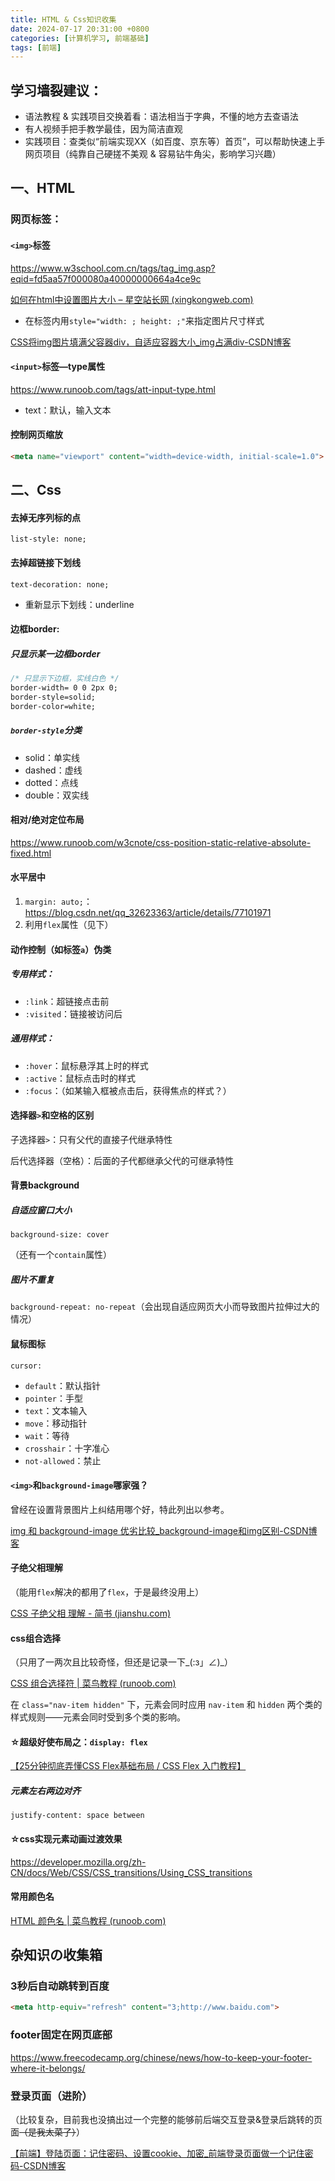 ```yaml
---
title: HTML & Css知识收集
date: 2024-07-17 20:31:00 +0800
categories: [计算机学习, 前端基础]
tags: [前端]
---
```


## 学习墙裂建议：

- 语法教程 & 实践项目交换着看：语法相当于字典，不懂的地方去查语法   
- 有人视频手把手教学最佳，因为简洁直观    
- 实践项目：查类似“前端实现XX（如百度、京东等）首页”，可以帮助快速上手网页项目（纯靠自己硬搓不美观 & 容易钻牛角尖，影响学习兴趣）  

   

## 一、HTML

### 网页标签：

#### `<img>`标签   

<https://www.w3school.com.cn/tags/tag_img.asp?eqid=fd5aa57f000080a40000000664a4ce9c>   

[如何在html中设置图片大小 – 星空站长网 (xingkongweb.com)](https://www.xingkongweb.com/81198.html)   

- 在标签内用`style="width: ; height: ;"`来指定图片尺寸样式   

[CSS将img图片填满父容器div，自适应容器大小_img占满div-CSDN博客](https://blog.csdn.net/qq_41999617/article/details/106685114)   

#### `<input>`标签—type属性

<https://www.runoob.com/tags/att-input-type.html>   

- text：默认，输入文本   

#### 控制网页缩放  

```html
<meta name="viewport" content="width=device-width, initial-scale=1.0">   
```





## 二、Css

#### 去掉无序列标的点

`list-style: none;`     

#### 去掉超链接下划线

`text-decoration: none; `       

- 重新显示下划线：underline        

#### 边框border: 

##### 只显示某一边框border

```css
/* 只显示下边框，实线白色 */    
border-width= 0 0 2px 0;      
border-style=solid;   
border-color=white;    
```

##### `border-style`分类

- solid：单实线  
- dashed：虚线  
- dotted：点线  
- double：双实线  

#### 相对/绝对定位布局

<https://www.runoob.com/w3cnote/css-position-static-relative-absolute-fixed.html>    

#### 水平居中

1. `margin: auto;`：<https://blog.csdn.net/qq_32623363/article/details/77101971>    
2. 利用`flex`属性（见下）

#### 动作控制（如标签`a`）伪类

##### 专用样式：  

- `:link`：超链接点击前  
- `:visited`：链接被访问后  

##### 通用样式：

- `:hover`：鼠标悬浮其上时的样式  
- `:active`：鼠标点击时的样式  
- `:focus`：（如某输入框被点击后，获得焦点的样式？）  

#### 选择器`>`和空格的区别

子选择器`>`：只有父代的直接子代继承特性  

后代选择器（空格）：后面的子代都继承父代的可继承特性  

#### 背景background

##### 自适应窗口大小

`background-size: cover`  

（还有一个`contain`属性）  

##### 图片不重复

`background-repeat: no-repeat`（会出现自适应网页大小而导致图片拉伸过大的情况）  

#### 鼠标图标

`cursor:`  

- `default`：默认指针  
- `pointer`：手型  
- `text`：文本输入     
- `move`：移动指针      
- `wait`：等待    
- `crosshair`：十字准心      
- `not-allowed`：禁止       

#### `<img>`和`background-image`哪家强？

曾经在设置背景图片上纠结用哪个好，特此列出以参考。    

[img 和 background-image 优劣比较_background-image和img区别-CSDN博客](https://blog.csdn.net/bananasssss/article/details/84991247)    

#### 子绝父相理解

（能用`flex`解决的都用了`flex`，于是最终没用上）  

[CSS 子绝父相 理解 - 简书 (jianshu.com) ](https://www.jianshu.com/p/ee4909360904) 

#### css组合选择

（只用了一两次且比较奇怪，但还是记录一下\_(:з」∠)\_）  

[CSS 组合选择符 \| 菜鸟教程 (runoob.com)](https://www.runoob.com/css/css-combinators.html)  

在 `class="nav-item hidden"` 下，元素会同时应用 `nav-item` 和 `hidden` 两个类的样式规则——元素会同时受到多个类的影响。  

#### ☆超级好使布局之：`display: flex`

[【25分钟彻底弄懂CSS Flex基础布局 / CSS Flex 入门教程】]( https://www.bilibili.com/video/BV1A44y1Z7Bp/?share_source=copy_web&vd_source=e51e11077d736ca87fca4ff295f52dc2)    

##### 元素左右两边对齐    

`justify-content: space between`    

#### ☆css实现元素动画过渡效果

<https://developer.mozilla.org/zh-CN/docs/Web/CSS/CSS_transitions/Using_CSS_transitions>    

#### 常用颜色名

[HTML 颜色名 \| 菜鸟教程 (runoob.com)](https://www.runoob.com/tags/html-colorname.html)    



## 杂知识の收集箱

### 3秒后自动跳转到百度

```html
<meta http-equiv="refresh" content="3;http://www.baidu.com">  
```

### footer固定在网页底部

<https://www.freecodecamp.org/chinese/news/how-to-keep-your-footer-where-it-belongs/>  

### 登录页面（进阶）

（比较复杂，目前我也没搞出过一个完整的能够前后端交互登录&登录后跳转的页面~~（是我太菜了）~~）

[【前端】登陆页面：记住密码、设置cookie、加密_前端登录页面做一个记住密码-CSDN博客](https://blog.csdn.net/karshey/article/details/136437548?utm_medium=distribute.pc_relevant.none-task-blog-2~default~baidujs_baidulandingword~default-1-136437548-blog-117887735.235^v43^pc_blog_bottom_relevance_base5&spm=1001.2101.3001.4242.2&utm_relevant_index=4)   